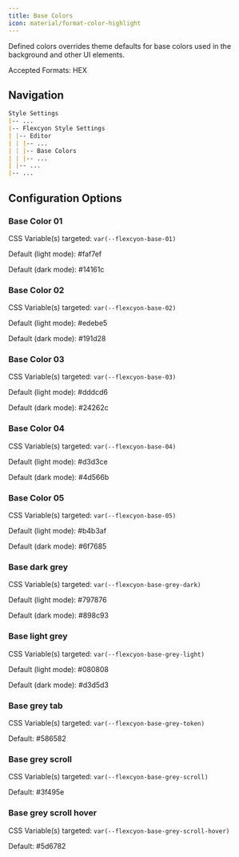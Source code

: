 ```yaml
---
title: Base Colors
icon: material/format-color-highlight
---
```


Defined colors overrides theme defaults for base colors used in the background
and other UI elements.

Accepted Formats: HEX

## Navigation

```md
Style Settings
|-- ...
|-- Flexcyon Style Settings
| |-- Editor
| | |-- ...
| | |-- Base Colors
| | |-- ...
| |-- ...
|-- ...
```

## Configuration Options

### Base Color 01

CSS Variable(s) targeted: `var(--flexcyon-base-01)`

Default (light mode):
<span class="col-sqr" style="background-color: #faf7ef"></span> #faf7ef

Default (dark mode):
<span class="col-sqr" style="background-color: #14161c"></span> #14161c

### Base Color 02

CSS Variable(s) targeted: `var(--flexcyon-base-02)`

Default (light mode):
<span class="col-sqr" style="background-color: #edebe5"></span> #edebe5

Default (dark mode):
<span class="col-sqr" style="background-color: #191d28"></span> #191d28

### Base Color 03

CSS Variable(s) targeted: `var(--flexcyon-base-03)`

Default (light mode):
<span class="col-sqr" style="background-color: #dddcd6"></span> #dddcd6

Default (dark mode):
<span class="col-sqr" style="background-color: #24262c"></span> #24262c

### Base Color 04

CSS Variable(s) targeted: `var(--flexcyon-base-04)`

Default (light mode):
<span class="col-sqr" style="background-color: #d3d3ce"></span> #d3d3ce

Default (dark mode):
<span class="col-sqr" style="background-color: #4d566b"></span> #4d566b

### Base Color 05

CSS Variable(s) targeted: `var(--flexcyon-base-05)`

Default (light mode):
<span class="col-sqr" style="background-color: #b4b3af"></span> #b4b3af

Default (dark mode):
<span class="col-sqr" style="background-color: #6f7685"></span> #6f7685

### Base dark grey

CSS Variable(s) targeted: `var(--flexcyon-base-grey-dark)`

Default (light mode):
<span class="col-sqr" style="background-color: #797876"></span> #797876

Default (dark mode):
<span class="col-sqr" style="background-color: #898c93"></span> #898c93

### Base light grey

CSS Variable(s) targeted: `var(--flexcyon-base-grey-light)`

Default (light mode):
<span class="col-sqr" style="background-color: #080808"></span> #080808

Default (dark mode):
<span class="col-sqr" style="background-color: #d3d5d3"></span> #d3d5d3

### Base grey tab

CSS Variable(s) targeted: `var(--flexcyon-base-grey-token)`

Default:
<span class="col-sqr" style="background-color: #586582"></span> #586582

### Base grey scroll

CSS Variable(s) targeted: `var(--flexcyon-base-grey-scroll)`

Default:
<span class="col-sqr" style="background-color: #3f495e"></span> #3f495e

### Base grey scroll hover

CSS Variable(s) targeted: `var(--flexcyon-base-grey-scroll-hover)`

Default:
<span class="col-sqr" style="background-color: #5d6782"></span> #5d6782

